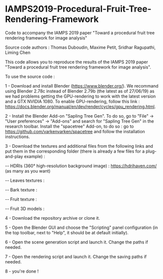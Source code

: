 # IAMPS2019-Procedural-Fruit-Tree-Rendering-Framework

Code to accompany the IAMPS 2019 paper "Toward a procedural fruit tree rendering framework for image analysis"

Source code authors : Thomas Duboudin, Maxime Petit, Sridhar Ragupathi, Liming Chen

This code allows you to reproduce the results of the IAMPS 2019 paper "Toward a procedural fruit tree rendering framework for image analysis".

To use the source code :

1 - Download and install Blender (https://www.blender.org/). We recommand using Blender 2.78c instead of Blender 2.79b (the latest as of 27/06/19) as we had problems getting the GPU-rendering to work with the latest version and a GTX NVIDIA 1080. To enable GPU-rendering, follow this link : https://docs.blender.org/manual/en/dev/render/cycles/gpu_rendering.html.

2 - Install the Blender Add-on "Sapling Tree Gen". To do so, go to "File" -> "User preferences" -> "Add-ons" and search for "Sapling Tree Gen" in the research toolbar. Install the "spacetree" Add-on, to do so : go to https://github.com/varkenvarken/spacetree and follow the installation instructions.

3 - Download the textures and additional files from the following links and put them in the corresponding folder (there is already a few files for a plug-and-play example) :

-- HDRIs (360° high-resolution background image) : https://hdrihaven.com/ (as many as you want)

-- Leaves textures : 

-- Bark texture : 

-- Fruit texture : 

-- Fruit 3D models : 

4 - Download the repository archive or clone it.

5 - Open the Blender GUI and choose the "Scripting" panel configuration (in the top toolbar, next to "Help", it should be at default initially).

6 - Open the scene generation script and launch it. Change the paths if needed.

7 - Open the rendering script and launch it. Change the saving paths if needed.

8 - you're done !

